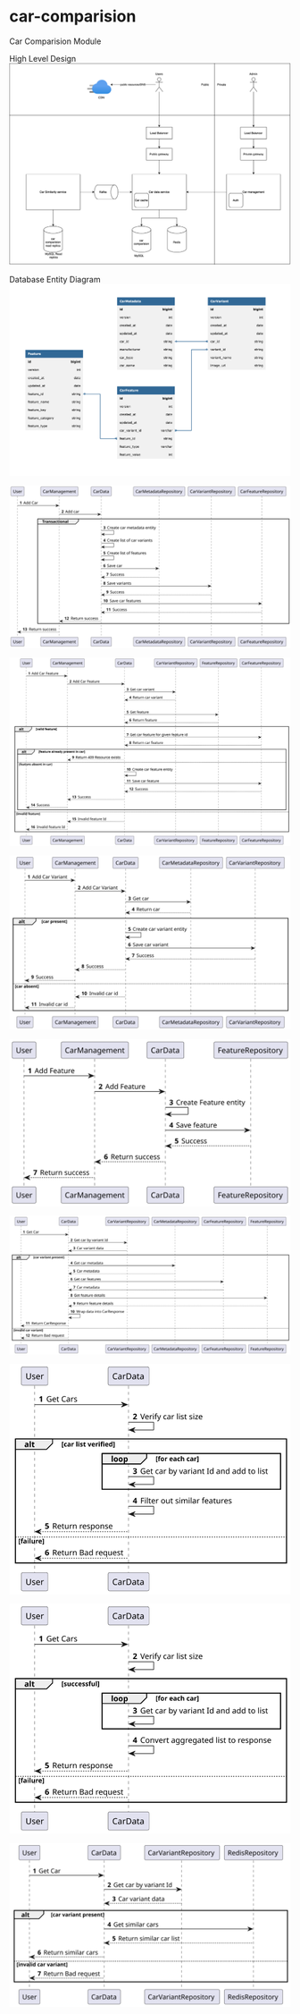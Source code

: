 # car-comparision
Car Comparision Module

High Level Design </br>
![High Level Design](sequences/images/Car_management_HLD.svg "High Level Design")
</br>

Database Entity Diagram </br>
![High Level Design](sequences/images/database_diagram_car.png "High Level Design")
</br>


![Add Car Sequence Diagram](sequences/images/AddCar.svg)


![Add Car Feature Diagram](sequences/images/AddCarFeature.svg)


![Add Car Variant Diagram](sequences/images/AddCarVariant.svg)


![Add Feature Diagram](sequences/images/AddFeature.svg)


![Get Car Sequence Diagram](sequences/images/GetCar.svg)


![Get Car Differences Diagram](sequences/images/GetCarDifferences.svg)


![Get Multple Cars Sequence Diagram](sequences/images/GetMultipleCars.svg)


![Get Similar Cars Sequence Diagram](sequences/images/GetSimilarCars.svg)

